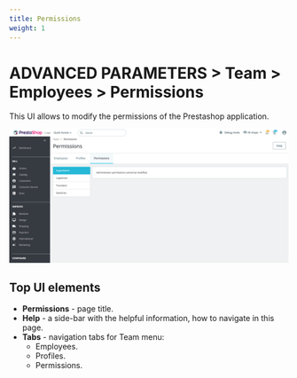 ```yaml
---
title: Permissions
weight: 1
---
```

# ADVANCED PARAMETERS > Team > Employees > Permissions

This UI allows to modify the permissions of the Prestashop application.

![Permissions](static/img/team-permissions.png)

## Top UI elements

- **Permissions** - page title.
- **Help** - a side-bar with the helpful information, how to navigate in this page.
- **Tabs** - navigation tabs for Team menu:
  - Employees.
  - Profiles.
  - Permissions.
